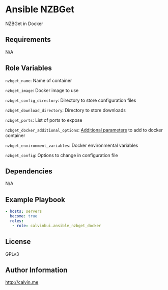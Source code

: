 # Ansible NZBGet

NZBGet in Docker

##  Requirements

N/A

## Role Variables

`nzbget_name`: Name of container

`nzbget_image`: Docker image to  use

`nzbget_config_directory`: Directory to store configuration files

`nzbget_download_directory`: Directory to store downloads

`nzbget_ports`: List of ports to expose

`nzbget_docker_additional_options`: [Additional parameters](https://docs.ansible.com/ansible/latest/modules/docker_container_module.html) to add to docker container

`nzbget_environment_variables`: Docker environmental variables

`nzbget_config`: Options to change in configuration file

## Dependencies

N/A

## Example Playbook

```yaml
- hosts: servers
  become: true
  roles:
   - role: calvinbui.ansible_nzbget_docker
```

## License

GPLv3

## Author Information

http://calvin.me
